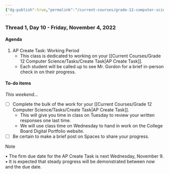 ```yaml
---
{"dg-publish":true,"permalink":"/current-courses/grade-12-computer-science/thread-1/day-10/","dgHomeLink":false}
---
```


### Thread 1, Day 10 - Friday, November 4, 2022
#### Agenda
1. AP Create Task: Working Period
	- This class is dedicated to working on your [[Current Courses/Grade 12 Computer Science/Tasks/Create Task|AP Create Task]].
	- Each student will be called up to see Mr. Gordon for a brief in-person check in on their progress.

#### To-do items
*This weekend...*
- [ ] Complete the bulk of the work for your [[Current Courses/Grade 12 Computer Science/Tasks/Create Task|AP Create Task]].
	- This will give you time in class on Tuesday to review your written responses one last time.
	- We will use class time on Wednesday to hand in work on the College Board Digital Portfolio website.
- [ ] Be certain to make a brief post on Spaces to share your progress.
	      
> [!NOTE]
> • The firm due date for the AP Create Task is next Wednesday, November 9.
> • It is expected that steady progress will be demonstrated between now and the due date.

